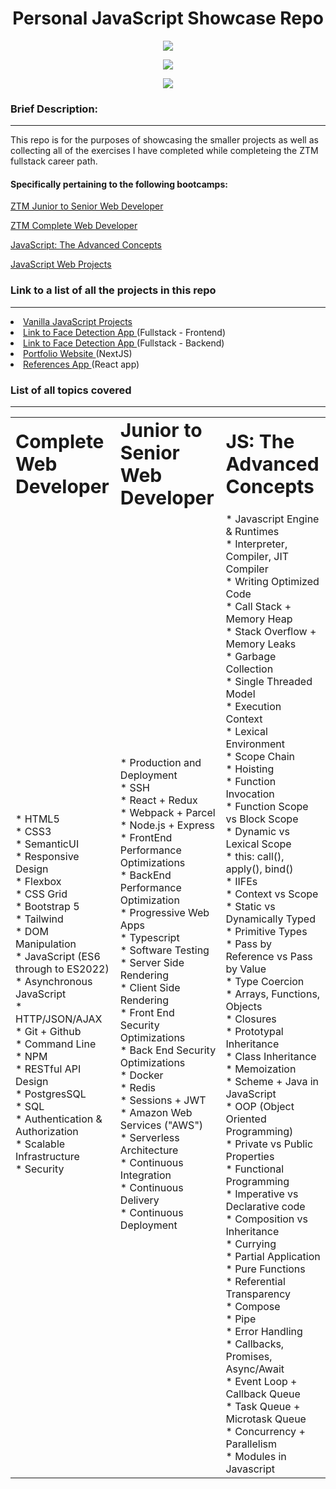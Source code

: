 <!-- HEADING -->
<div align="center">
    <h1> Personal JavaScript Showcase Repo </h1>
</div>

<!-- TECH USED LOGO'S -->
<p align="center">
  <a href="https://skillicons.dev">
    <img src="https://skillicons.dev/icons?i=html,css" />
  </a>
</p> 

<p align="center">
  <a href="https://skillicons.dev">
    <img src="https://skillicons.dev/icons?i=js,ts" />
  </a>
</p> 

<p align="center">
  <a href="https://skillicons.dev">
    <img src="https://skillicons.dev/icons?i=react" />
  </a>
</p> 


<h3> Brief Description: </h3>

<hr>

This repo is for the purposes of showcasing the smaller projects as well as collecting all of the exercises I have completed while completeing the ZTM fullstack career path. 

<h4> Specifically pertaining to the following bootcamps: </h4>


[ZTM Junior to Senior Web Developer](https://academy.zerotomastery.io/courses/enrolled/700470)

[ZTM Complete Web Developer](https://academy.zerotomastery.io/courses/enrolled/697434)

[JavaScript: The Advanced Concepts](https://academy.zerotomastery.io/courses/enrolled/698487)

[JavaScript Web Projects](https://zerotomastery.io/courses/javascript-projects/)


<h3> Link to a list of all the projects in this repo </h3>

<hr>

<p>
   <li> <a href="https://github.com/DevonGifford/my_JavaScript/tree/main/JavaScript_Projects#readme">
    Vanilla JavaScript Projects
   </a> 
   <br>
   
   <li> <a href="https://github.com/DevonGifford/FaceDetectionApp-Frontend">
    Link to Face Detection App 
   </a> (Fullstack - Frontend)
   <br>
   
   <li> <a href="https://github.com/DevonGifford/FaceDetectionApp-BackEnd">
    Link to Face Detection App 
   </a> (Fullstack - Backend)
   <br>
   
   <li> <a href="https://github.com/DevonGifford/Portfolio-MLH-DesignHack">
    Portfolio Website 
   </a> (NextJS)
   <br>
   
   <li> <a href="https://github.com/DevonGifford/References_app">
    References App 
   </a> (React app)
</p> 

### List of all topics covered
---------------------------------------------------

<table border="0">
 <tr>
    <td><b style="font-size:30px">Complete Web Developer</b></td>
    <td><b style="font-size:30px">Junior to Senior Web Developer</b></td>
    <td><b style="font-size:30px">JS: The Advanced Concepts</b></td>
 </tr>
 <tr>
    <td>
    * HTML5 <br/> 
    * CSS3 <br/>
    * SemanticUI <br/>
    * Responsive Design<br/>
    * Flexbox<br/>
    * CSS Grid<br/>
    * Bootstrap 5<br/>
    * Tailwind<br/>
    * DOM Manipulation<br/>
    * JavaScript (ES6 through to ES2022)<br/>
    * Asynchronous JavaScript<br/>
    * HTTP/JSON/AJAX<br/>
    * Git + Github<br/>
    * Command Line<br/>
    * NPM<br/>
    * RESTful API Design<br/>
    * PostgresSQL<br/>
    * SQL<br/>
    * Authentication & Authorization<br/>
    * Scalable Infrastructure<br/>
    * Security<br/>
    </td>
    <td>
    * Production and Deployment<br/>
    * SSH<br/>
    * React + Redux<br/>
    * Webpack + Parcel<br/>
    * Node.js + Express<br/>
    * FrontEnd Performance Optimizations<br/>
    * BackEnd Performance Optimization<br/>
    * Progressive Web Apps<br/>
    * Typescript<br/>
    * Software Testing<br/>
    * Server Side Rendering<br/> 
    * Client Side Rendering<br/>
    * Front End Security Optimizations<br/>
    * Back End Security Optimizations<br/>
    * Docker<br/>
    * Redis<br/>
    * Sessions + JWT<br/>
    * Amazon Web Services ("AWS")<br/>
    * Serverless Architecture<br/>
    * Continuous Integration<br/>
    * Continuous Delivery<br/>
    * Continuous Deployment<br/>
    </td>
    <td>
    * Javascript Engine & Runtimes<br/>
    * Interpreter, Compiler, JIT Compiler<br/>
    * Writing Optimized Code<br/>
    * Call Stack + Memory Heap<br/>
    * Stack Overflow + Memory Leaks<br/>
    * Garbage Collection<br/>
    * Single Threaded Model<br/>
    * Execution Context<br/>
    * Lexical Environment<br/>
    * Scope Chain<br/>
    * Hoisting<br/>
    * Function Invocation<br/>
    * Function Scope vs Block Scope<br/>
    * Dynamic vs Lexical Scope<br/>
    * this: call(), apply(), bind()<br/>
    * IIFEs<br/>
    * Context vs Scope<br/>
    * Static vs Dynamically Typed<br/>
    * Primitive Types<br/>
    * Pass by Reference vs Pass by Value<br/>
    * Type Coercion<br/>
    * Arrays, Functions, Objects<br/>
    * Closures<br/>
    * Prototypal Inheritance<br/>
    * Class Inheritance<br/>
    * Memoization<br/>
    * Scheme + Java in JavaScript<br/>
    * OOP (Object Oriented Programming)<br/>
    * Private vs Public Properties<br/>
    * Functional Programming<br/>
    * Imperative vs Declarative code<br/>
    * Composition vs Inheritance<br/>
    * Currying<br/>
    * Partial Application<br/>
    * Pure Functions<br/>
    * Referential Transparency<br/>
    * Compose<br/>
    * Pipe<br/>
    * Error Handling<br/>
    * Callbacks, Promises, Async/Await<br/>
    * Event Loop + Callback Queue<br/>
    * Task Queue + Microtask Queue<br/>
    * Concurrency + Parallelism<br/>
    * Modules in Javascript<br/>
    </td>
 </tr>
</table>


